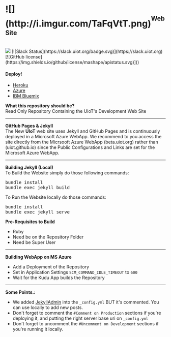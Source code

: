 <h1>![](http://i.imgur.com/TaFqVtT.png)<sup><sup>Web Site</sup></sup><sub><sub><sup></h1></sup></sub></sub>
<br>
<a href="https://zenhub.com"><img src="https://raw.githubusercontent.com/ZenHubIO/support/master/zenhub-badge.png"></a> [![Slack Status](https://slack.uiot.org/badge.svg)](https://slack.uiot.org) [![GitHub license](https://img.shields.io/github/license/mashape/apistatus.svg)]()

#### Deploy!
- [Heroku](https://heroku.com/deploy?template=https://github.com/UIoT/uiot.github.io/tree/master)
- [Azure](https://azuredeploy.net/)
- [IBM Bluemix](https://bluemix.net/deploy?repository=https://github.com/UIoT/uiot.github.io)

<b>What this repository should be?</b><br>
Read Only Repository Containing the UIoT's Development Web Site

----------------------------------------------------
<b>GitHub Pages & Jekyll</b><br>
The New **UIoT** web site uses Jekyll and GitHub Pages and is continuously deployed in a Microsoft Azure WebApp.
We recommend to you access the site directly from the Micrsooft Azure WebApp (beta.uiot.org) rather than (uiot.github.io) since the Public Configurations and Links are set for the Microsoft Azure WebApp.

----------------------------------------------------
<b>Building Jekyll (Local)</b><br>
To Build the Website simply do those following commands:
<pre>
bundle install
bundle exec jekyll build
</pre>

To Run the Website locally do those commands:
<pre>
bundle install
bundle exec jekyll serve
</pre>

<b>Pre-Requisites to Build</b><br>
* Ruby
* Need be on the Repository Folder
* Need be Super User

----------------------------------------------------
<b>Building WebApp on MS Azure</b><br>
* Add a Deployment of the Repository
* Set in Application Settings `SCM_COMMAND_IDLE_TIMEOUT` to `600`
* Wait for the Kudu App builds the Repository

----------------------------------------------------
<b>Some Points.:</b><br>
* We added [JekyllAdmin](https://github.com/jekyll/jekyll-admin) into the `_config.yml` BUT it's commented. You can use locally to add new posts.
* Don't forget to comment the `#Comment on Production` sections if you're deploying it, and putting the right server base uri on `_config.yml`
* Don't forget to uncomment the `#Uncomment on Development` sections if you're running it locally. 

